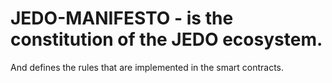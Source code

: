 # JEDO-MANIFESTO - is the constitution of the JEDO ecosystem.

And defines the rules that are implemented in the smart contracts.